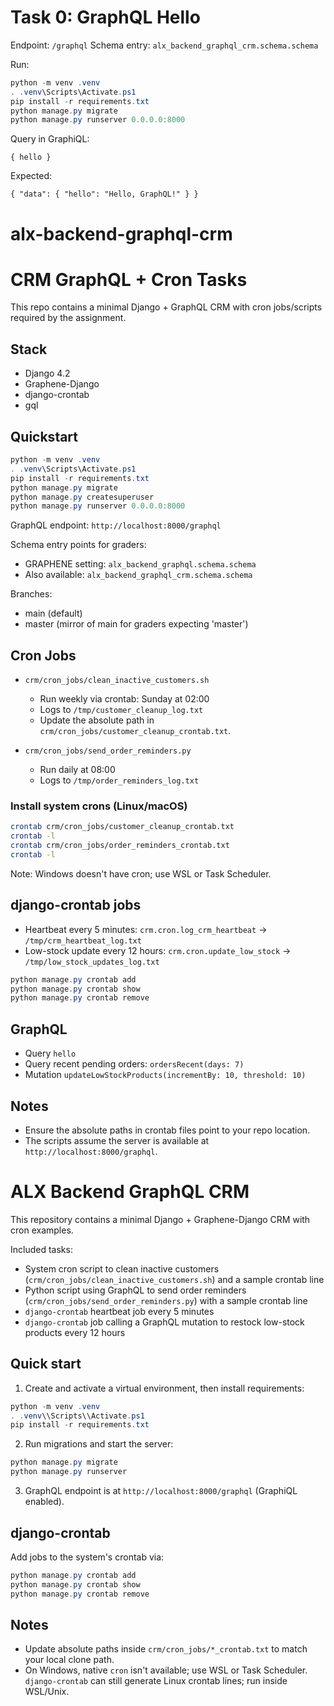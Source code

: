 # Task 0: GraphQL Hello

Endpoint: `/graphql`
Schema entry: `alx_backend_graphql_crm.schema.schema`

Run:

```powershell
python -m venv .venv
. .venv\Scripts\Activate.ps1
pip install -r requirements.txt
python manage.py migrate
python manage.py runserver 0.0.0.0:8000
```

Query in GraphiQL:

```
{ hello }
```

Expected:

```
{ "data": { "hello": "Hello, GraphQL!" } }
```
# alx-backend-graphql-crm

# CRM GraphQL + Cron Tasks

This repo contains a minimal Django + GraphQL CRM with cron jobs/scripts required by the assignment.

## Stack
- Django 4.2
- Graphene-Django
- django-crontab
- gql

## Quickstart

```powershell
python -m venv .venv
. .venv\Scripts\Activate.ps1
pip install -r requirements.txt
python manage.py migrate
python manage.py createsuperuser
python manage.py runserver 0.0.0.0:8000
```

GraphQL endpoint: `http://localhost:8000/graphql`

Schema entry points for graders:
- GRAPHENE setting: `alx_backend_graphql.schema.schema`
- Also available: `alx_backend_graphql_crm.schema.schema`

Branches:
- main (default)
- master (mirror of main for graders expecting 'master')

## Cron Jobs

- `crm/cron_jobs/clean_inactive_customers.sh`
	- Run weekly via crontab: Sunday at 02:00
	- Logs to `/tmp/customer_cleanup_log.txt`
	- Update the absolute path in `crm/cron_jobs/customer_cleanup_crontab.txt`.

- `crm/cron_jobs/send_order_reminders.py`
	- Run daily at 08:00
	- Logs to `/tmp/order_reminders_log.txt`

### Install system crons (Linux/macOS)

```bash
crontab crm/cron_jobs/customer_cleanup_crontab.txt
crontab -l
crontab crm/cron_jobs/order_reminders_crontab.txt
crontab -l
```

Note: Windows doesn't have cron; use WSL or Task Scheduler.

## django-crontab jobs
- Heartbeat every 5 minutes: `crm.cron.log_crm_heartbeat` → `/tmp/crm_heartbeat_log.txt`
- Low-stock update every 12 hours: `crm.cron.update_low_stock` → `/tmp/low_stock_updates_log.txt`

```powershell
python manage.py crontab add
python manage.py crontab show
python manage.py crontab remove
```

## GraphQL
- Query `hello`
- Query recent pending orders: `ordersRecent(days: 7)`
- Mutation `updateLowStockProducts(incrementBy: 10, threshold: 10)`

## Notes
- Ensure the absolute paths in crontab files point to your repo location.
- The scripts assume the server is available at `http://localhost:8000/graphql`.

# ALX Backend GraphQL CRM

This repository contains a minimal Django + Graphene-Django CRM with cron examples.

Included tasks:
- System cron script to clean inactive customers (`crm/cron_jobs/clean_inactive_customers.sh`) and a sample crontab line
- Python script using GraphQL to send order reminders (`crm/cron_jobs/send_order_reminders.py`) with a sample crontab line
- `django-crontab` heartbeat job every 5 minutes
- `django-crontab` job calling a GraphQL mutation to restock low-stock products every 12 hours

## Quick start

1. Create and activate a virtual environment, then install requirements:

```powershell
python -m venv .venv
. .venv\\Scripts\\Activate.ps1
pip install -r requirements.txt
```

2. Run migrations and start the server:

```powershell
python manage.py migrate
python manage.py runserver
```

3. GraphQL endpoint is at `http://localhost:8000/graphql` (GraphiQL enabled).

## django-crontab

Add jobs to the system's crontab via:

```powershell
python manage.py crontab add
python manage.py crontab show
python manage.py crontab remove
```

## Notes
- Update absolute paths inside `crm/cron_jobs/*_crontab.txt` to match your local clone path.
- On Windows, native `cron` isn't available; use WSL or Task Scheduler. `django-crontab` can still generate Linux crontab lines; run inside WSL/Unix.
